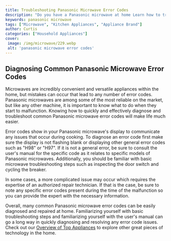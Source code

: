 ```yaml
---
title: Troubleshooting Panasonic Microwave Error Codes
description: "Do you have a Panasonic microwave at home Learn how to troubleshoot error codes and get your microwave up and running again with this helpful guide"
keywords: panasonic microwave
tags: ["Microwave", "Kitchen Appliances", "Appliance Brand"]
author: Curtis
categories: ["Household Appliances"]
cover: 
 image: /img/microwave/229.webp
 alt: 'panasonic microwave error codes'
---
```

## Diagnosing Common Panasonic Microwave Error Codes
Microwaves are incredibly convenient and versatile appliances within the home, but mistakes can occur that lead to any number of error codes. Panasonic microwaves are among some of the most reliable on the market, but like any other machine, it is important to know what to do when they start to malfunction. Knowing how to quickly and effectively diagnose and troubleshoot common Panasonic microwave error codes will make life much easier.

Error codes show in your Panasonic microwave's display to communicate any issues that occur during cooking. To diagnose an error code first make sure the display is not flashing blank or displaying other general error codes such as "H98" or "H97". If it is not a general error, be sure to consult the user's manual for the specific code as it relates to specific models of Panasonic microwaves. Additionally, you should be familiar with basic microwave troubleshooting steps such as inspecting the door switch and cycling the breaker.

In some cases, a more complicated issue may occur which requires the expertise of an authorized repair technician. If that is the case, be sure to note any specific error codes present during the time of the malfunction so you can provide the expert with the necessary information.

Overall, many common Panasonic microwave error codes can be easily diagnosed and repaired at home. Familiarizing yourself with basic troubleshooting steps and familiarizing yourself with the user's manual can go a long way in quickly diagnosing and resolving any error code issues. Check out our [Overview of Top Appliances](./pages/appliance-overview) to explore other great pieces of technology in the home.
